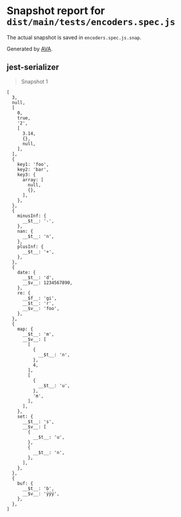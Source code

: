 # Snapshot report for `dist/main/tests/encoders.spec.js`

The actual snapshot is saved in `encoders.spec.js.snap`.

Generated by [AVA](https://ava.li).

## jest-serializer

> Snapshot 1

    [
      3,
      null,
      [
        0,
        true,
        '2',
        [
          3.14,
          {},
          null,
        ],
      ],
      {
        key1: 'foo',
        key2: 'bar',
        key3: {
          array: [
            null,
            {},
          ],
        },
      },
      {
        minusInf: {
          __$t__: '-',
        },
        nan: {
          __$t__: 'n',
        },
        plusInf: {
          __$t__: '+',
        },
      },
      {
        date: {
          __$t__: 'd',
          __$v__: 1234567890,
        },
        re: {
          __$f__: 'gi',
          __$t__: 'r',
          __$v__: 'foo',
        },
      },
      {
        map: {
          __$t__: 'm',
          __$v__: [
            [
              {
                __$t__: 'n',
              },
              4,
            ],
            [
              {
                __$t__: 'u',
              },
              'm',
            ],
          ],
        },
        set: {
          __$t__: 's',
          __$v__: [
            {
              __$t__: 'u',
            },
            {
              __$t__: 'n',
            },
          ],
        },
      },
      {
        buf: {
          __$t__: 'b',
          __$v__: 'ÿÿÿ',
        },
      },
    ]

